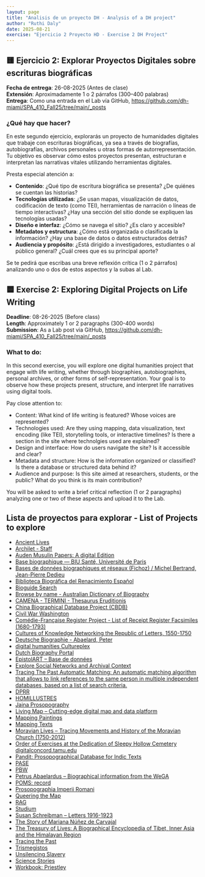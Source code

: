 ```yaml
---
layout: page
title: "Analisis de un proyecto DH - Analysis of a DH project"
author: "Ruthi Daly"
date: 2025-08-21
exercise: "Ejercicio 2 Proyecto HD - Exercise 2 DH Project"
---
```

## 🟨 Ejercicio 2: Explorar Proyectos Digitales sobre escrituras biográficas

**Fecha de entrega**: 26-08-2025 (Antes de clase)  <br/>
**Extensión**: Aproximadamente 1 o 2 párrafos (300–400 palabras)  <br/>
**Entrega**: Como una entrada en el Lab vía GitHub, <https://github.com/dh-miami/SPA_410_Fall25/tree/main/_posts>

### ¿Qué hay que hacer?

En este segundo ejercicio, explorarás un proyecto de humanidades digitales que trabaje con escrituras biográficas, ya sea a través de biografías, autobiografías, archivos personales u otras formas de autorrepresentación. Tu objetivo es observar cómo estos proyectos presentan, estructuran e interpretan las narrativas vitales utilizando herramientas digitales.

Presta especial atención a:

- **Contenido**: ¿Qué tipo de escritura biográfica se presenta? ¿De quiénes se cuentan las historias?
- **Tecnologías utilizadas**: ¿Se usan mapas, visualización de datos, codificación de texto (como TEI), herramientas de narración o líneas de tiempo interactivas? ¿Hay una sección del sitio donde se expliquen las tecnologías usadas?
- **Diseño e interfaz**: ¿Cómo se navega el sitio? ¿Es claro y accesible?
- **Metadatos y estructura**: ¿Cómo está organizada o clasificada la información? ¿Hay una base de datos o datos estructurados detrás?
- **Audiencia y propósito**: ¿Está dirigido a investigadores, estudiantes o al público general? ¿Cuál crees que es su principal aporte?

Se te pedirá que escribas una breve reflexión crítica (1 o 2 párrafos) analizando uno o dos de estos aspectos y la subas al Lab.



## 🟦 Exercise 2: Exploring Digital Projects on Life Writing

**Deadline**: 08-26-2025 (Before class)  
**Length**: Approximately 1 or 2 paragraphs (300-400 words)  
**Submission**: As a Lab post via GitHub, <https://github.com/dh-miami/SPA_410_Fall25/tree/main/_posts>

### What to do:

In this second exercise, you will explore one digital humanities project that engage with life writing, whether through biographies, autobiographies, personal archives, or other forms of self-representation. Your goal is to observe how these projects present, structure, and interpret life narratives using digital tools.

Pay close attention to:

- Content: What kind of life writing is featured? Whose voices are represented?
- Technologies used: Are they using mapping, data visualization, text encoding (like TEI), storytelling tools, or interactive timelines? Is there a section in the site where technolgies used are explained? 
- Design and interface: How do users navigate the site? Is it accessible and clear?
- Metadata and structure: How is the information organized or classified? Is there a database or structured data behind it?
- Audience and purpose: Is this site aimed at researchers, students, or the public? What do you think is its main contribution?

You will be asked to write a brief critical reflection (1 or 2 paragraphs) analyzing one or two of these aspects and upload it to the Lab.

## Lista de proyectos para explorar - List of Projects to explore
- [Ancient Lives](http://www.papyrology.ox.ac.uk/Ancient_Lives/)  
- [Archilet \- Staff](http://www.archilet.it/Staff.aspx)  
- [Auden Musulin Papers: A digital Edition](https://amp.acdh.oeaw.ac.at/index.html)  
- [Base biographique — BIU Santé, Université de Paris](https://www.biusante.parisdescartes.fr/histoire/biographies/index.php)  
- [Bases de données biographiques et réseaux (Fichoz) / Michel Bertrand, Jean-Pierre Dedieu](https://www.canal-u.tv/chaines/universite-toulouse-jean-jaures/comprendre-les-mondes-sociaux-2014/bases-de-donnees)  
- [Biblioteca Biográfica del Renacimiento Español](http://www.uhu.es/publicaciones/?q=colecciones&code=17)  
- [Bioguide Search](https://bioguide.congress.gov/search/bio/A000002)  
- [Browse by name \- Australian Dictionary of Biography](http://adb.anu.edu.au/biographies/name/)  
- [CAMENA \- TERMINI \- Thesaurus Eruditionis](https://www2.uni-mannheim.de/mateo/camenahtdocs/camenaref_e.html)  
- [China Biographical Database Project (CBDB)](https://projects.iq.harvard.edu/cbdb)  
- [Civil War Washington](http://civilwardc.org/interpretations/)  
- [Comédie-Française Register Project \- List of Receipt Register Facsimiles (1680-1793)](https://flipbooks.cfregisters.org/)  
- [Cultures of Knowledge Networking the Republic of Letters, 1550-1750](http://www.culturesofknowledge.org/)  
- [Deutsche Biographie - Abaelard, Peter](https://www.deutsche-biographie.de/pnd11850004X.html?language=en#indexcontent_verkn)  
- [digital humanities Cultureplex](https://cultureplex.ca/tag/digital-humanities/)  
- [Dutch Biography Portal](http://www.biografischportaal.nl/en/)  
- [EpistolART – Base de données](http://web.philo.ulg.ac.be/epistolart_bd/)  
- [Explore Social Networks and Archival Context](https://snaccooperative.org/)  
- [Tracing The Past Automatic Matching: An automatic matching algorithm that allows to link references to the same person in multiple independent databases, based on a list of search criteria.](https://github.com/TracingThePast/automatic_matching)  
- [DPRR](https://romanrepublic.ac.uk/)  
- [HOMILLUSTRES](http://www.efrome.it/la-recherche/programmes/programmes-scientifiques-2017-2021/homillustres.html)  
- [Jaina Prosopography](https://jaina-prosopography.org/about/project)  
- [Living Map – Cutting-edge digital map and data platform](https://www.livingmap.com/)  
- [Mapping Paintings](http://www.mappingpaintings.org/)  
- [Mapping Texts](http://mappingtexts.org/)  
- [Moravian Lives – Tracing Movements and History of the Moravian Church (1750-2012)](http://moravianlives.org/)  
- [Order of Exercises at the Dedication of Sleepy Hollow Cemetery digitalconcord.tamu.edu](https://digitalconcord.tamu.edu/content/sleepy-hollow)  
- [Pandit: Prosopographical Database for Indic Texts](https://www.panditproject.org/)    
- [PASE](https://pase.ac.uk/)  
- [PBW](https://pbw2016.kdl.kcl.ac.uk/)  
- [Petrus Abaelardus – Biographical information from the WeGA](https://www.weber-gesamtausgabe.de/en/A002750.html#bs-tab-XMLPreview)  
- [POMS: record](https://www.poms.ac.uk/record/person/762/)  
- [Prosopographia Imperii Romani](https://pir.bbaw.de/#/overview)  
- [Queering the Map](https://www.queeringthemap.com/)  
- [RAG](https://rag.badw.de/en/database.html)  
- [Studium](http://studium.univ-paris1.fr/)  
- [Susan Schreibman – Letters 1916-1923](http://letters1916.maynoothuniversity.ie/learn/index.php/author/susan-schreibman/)  
- [The Story of Mariana Núñez de Carvajal](https://www.autodefeinnewspain1601.com/work-sample-4-)  
- [The Treasury of Lives: A Biographical Encyclopedia of Tibet, Inner Asia and the Himalayan Region](https://treasuryoflives.org/about)  
- [Tracing the Past](https://tracingthepast.org/en/tracing-the-past/)  
- [Trismegistos](https://www.trismegistos.org/ref/index.php)  
- [Unsilencing Slavery](https://unsilencing-slavery.org%20)   
- [Science Stories](http://www.sciencestories.io/)  
- [Workbook: Priestley](https://public.tableau.com/views/Priestley/ChartofBiography?:embed=y&:display_count=yes&:showTabs=y&:showVizHome=no)
